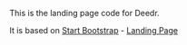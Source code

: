 This is the landing page code for Deedr.

It is based on [Start Bootstrap](http://startbootstrap.com/) - [Landing Page](http://startbootstrap.com/template-overviews/landing-page/)